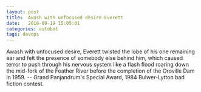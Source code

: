 ```yaml
---
layout: post
title:  Awash with unfocused desire Everett
date:   2016-09-19 15:05:01
categories: autobot
tags: devops
---
```


Awash with unfocused desire, Everett twisted the lobe of his one remaining
ear and felt the presence of somebody else behind him, which caused terror
to push through his nervous system like a flash flood roaring down the
mid-fork of the Feather River before the completion of the Oroville Dam
in 1959.
		-- Grand Panjandrum's Special Award, 1984 Bulwer-Lytton
		   bad fiction contest.
